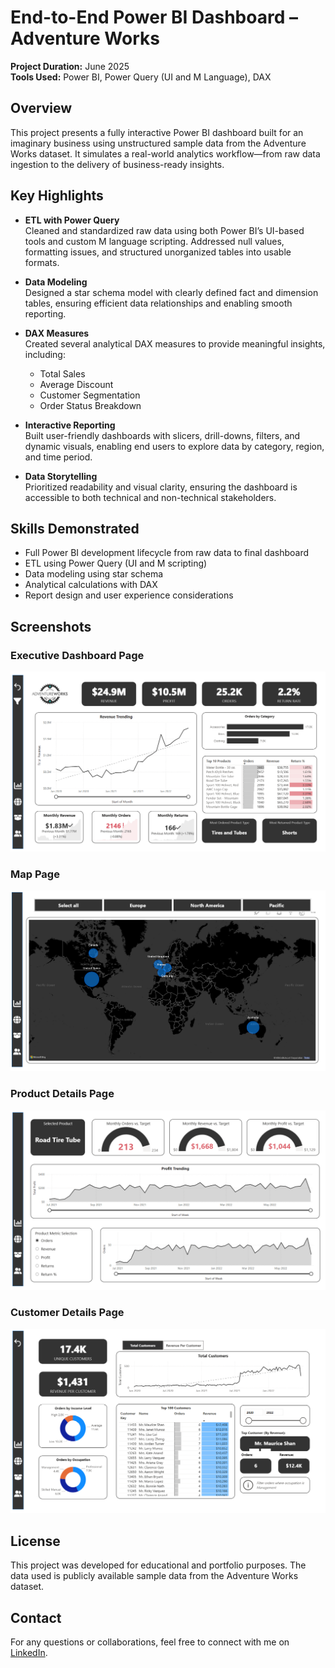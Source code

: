 # End-to-End Power BI Dashboard – Adventure Works

**Project Duration:** June 2025  
**Tools Used:** Power BI, Power Query (UI and M Language), DAX

## Overview

This project presents a fully interactive Power BI dashboard built for an imaginary business using unstructured sample data from the Adventure Works dataset. It simulates a real-world analytics workflow—from raw data ingestion to the delivery of business-ready insights.

## Key Highlights

- **ETL with Power Query**  
  Cleaned and standardized raw data using both Power BI’s UI-based tools and custom M language scripting. Addressed null values, formatting issues, and structured unorganized tables into usable formats.

- **Data Modeling**  
  Designed a star schema model with clearly defined fact and dimension tables, ensuring efficient data relationships and enabling smooth reporting.

- **DAX Measures**  
  Created several analytical DAX measures to provide meaningful insights, including:
  - Total Sales
  - Average Discount
  - Customer Segmentation
  - Order Status Breakdown

- **Interactive Reporting**  
  Built user-friendly dashboards with slicers, drill-downs, filters, and dynamic visuals, enabling end users to explore data by category, region, and time period.

- **Data Storytelling**  
  Prioritized readability and visual clarity, ensuring the dashboard is accessible to both technical and non-technical stakeholders.

## Skills Demonstrated

- Full Power BI development lifecycle from raw data to final dashboard
- ETL using Power Query (UI and M scripting)
- Data modeling using star schema
- Analytical calculations with DAX
- Report design and user experience considerations

## Screenshots

### Executive Dashboard Page
![Executive Dashboard](Screen1_ExecutiveDashboard.png)

### Map Page  
![Map](Screen2_Map.png)

### Product Details Page  
![Product Details](Screen3_ProductDetails.png)

### Customer Details Page  
![Customer Details](Screen4_CustomerDetails.png)

## License

This project was developed for educational and portfolio purposes. The data used is publicly available sample data from the Adventure Works dataset.

## Contact

For any questions or collaborations, feel free to connect with me on [LinkedIn](linkedin.com/in/suyash-ratnaparkhi-a894a8373).

